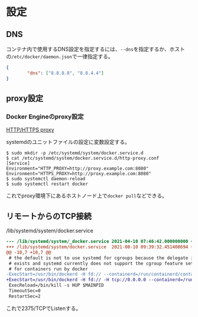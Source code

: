 # 設定

## DNS

コンテナ内で使用するDNS設定を指定するには、`--dns`を指定するか、ホストの`/etc/docker/daemon.json`で一律指定する。

```json
{
        "dns": ["8.8.8.8", "8.8.4.4"]
}
```

## proxy設定

### Docker Engineのproxy設定

[HTTP/HTTPS proxy](https://docs.docker.com/config/daemon/systemd/#httphttps-proxy)

systemdのユニットファイルの設定に変数設定する。

```console
$ sudo mkdir -p /etc/systemd/system/docker.service.d
$ cat /etc/systemd/system/docker.service.d/http-proxy.conf
[Service]
Environment="HTTP_PROXY=http://proxy.example.com:8080"
Environment="HTTPS_PROXY=http://proxy.example.com:8080"
$ sudo systemctl daemon-reload
$ sudo systemctl restart docker
```

これでproxy環境下にあるホストノード上で`docker pull`などできる。

## リモートからのTCP接続

/lib/systemd/system/docker.service

```diff
--- /lib/systemd/system/_docker.service 2021-04-10 07:46:42.000000000 +0900
+++ /lib/systemd/system/docker.service  2021-08-10 09:39:32.451408694 +0900
@@ -10,7 +10,7 @@
 # the default is not to use systemd for cgroups because the delegate issues still
 # exists and systemd currently does not support the cgroup feature set required
 # for containers run by docker
-ExecStart=/usr/bin/dockerd -H fd:// --containerd=/run/containerd/containerd.sock
+ExecStart=/usr/bin/dockerd -H fd:// -H tcp://0.0.0.0 --containerd=/run/containerd/containerd.sock
 ExecReload=/bin/kill -s HUP $MAINPID
 TimeoutSec=0
 RestartSec=2
```

これで2375/TCPでListenする。
